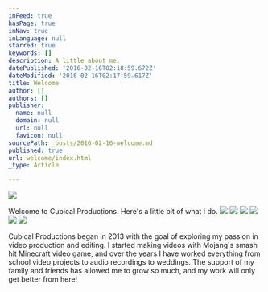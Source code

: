 ```yaml
---
inFeed: true
hasPage: true
inNav: true
inLanguage: null
starred: true
keywords: []
description: A little about me.
datePublished: '2016-02-16T02:18:59.672Z'
dateModified: '2016-02-16T02:17:59.617Z'
title: Welcome
author: []
authors: []
publisher:
  name: null
  domain: null
  url: null
  favicon: null
sourcePath: _posts/2016-02-16-welcome.md
published: true
url: welcome/index.html
_type: Article

---
```

![](https://the-grid-user-content.s3-us-west-2.amazonaws.com/f706de76-f65a-4301-a0eb-336ec7032023.png)

Welcome to Cubical Productions. Here's a little bit of what I do.
![](https://the-grid-user-content.s3-us-west-2.amazonaws.com/ebdbdbe9-c21e-432b-86ef-609a4198245c.png)
![](https://the-grid-user-content.s3-us-west-2.amazonaws.com/79f8ffe1-b031-47e0-bc3a-1e182c35019c.jpg)
![](https://the-grid-user-content.s3-us-west-2.amazonaws.com/b4608818-2297-4dda-8a32-8ba4aad2a5dd.jpg)
![](https://the-grid-user-content.s3-us-west-2.amazonaws.com/f63e376e-314a-4e94-af14-7103a9cdf833.JPG)
![](https://the-grid-user-content.s3-us-west-2.amazonaws.com/c64bad61-c91e-4ab1-9e5e-0fd0145ac538.png)
![](https://the-grid-user-content.s3-us-west-2.amazonaws.com/12dbae99-24c3-419d-ae08-d7a242df6aee.JPG)

Cubical Productions began in 2013 with the goal of exploring my passion in video production and editing. I started making videos with Mojang's smash hit Minecraft video game, and over the years I have worked everything from school video projects to audio recordings to weddings. The support of my family and friends has allowed me to grow so much, and my work will only get better from here!